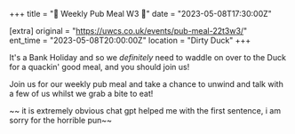 +++
title = "🍲 Weekly Pub Meal W3 🍲"
date = "2023-05-08T17:30:00Z"

[extra]
original = "https://uwcs.co.uk/events/pub-meal-22t3w3/"    
ent_time = "2023-05-08T20:00:00Z"
location = "Dirty Duck"
+++

It's a Bank Holiday and so we *definitely* need to waddle on over to the Duck for a quackin' good meal, and you should join us! 

Join us for our weekly pub meal and take a chance to unwind and talk with a few of us whilst we grab a bite to eat!

~~ it is extremely obvious chat gpt helped me with the first sentence, i am sorry for the horrible pun~~
